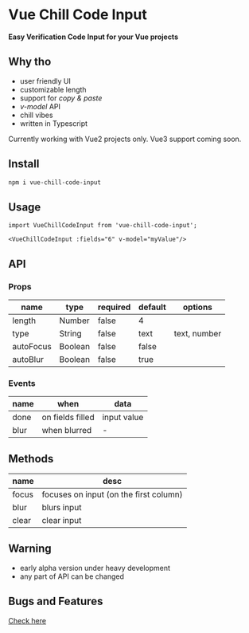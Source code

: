 # Vue Chill Code Input
**Easy Verification Code Input for your Vue projects**

## Why tho
- user friendly UI
- customizable length
- support for _copy & paste_
- _v-model_ API
- chill vibes
- written in Typescript

Currently working with Vue2 projects only. Vue3 support coming soon.

## Install
```bash
npm i vue-chill-code-input
```

## Usage
```vue
import VueChillCodeInput from 'vue-chill-code-input';

<VueChillCodeInput :fields="6" v-model="myValue"/>
```

## API

### Props
| name   | type   | required | default | options |
|--------|--------|----------|---------| --- |
| length | Number | false    | 4       |  |
| type | String | false    | text | text, number |
| autoFocus | Boolean | false    | false  |     |
| autoBlur | Boolean | false    | true  |     |

### Events
| name   | when   | data | 
|--------|--------|----------|
| done | on fields filled | input value |
| blur | when blurred | - |

## Methods
| name   | desc    | 
|--------|--------|
| focus | focuses on input (on the first column) |
| blur | blurs input |
| clear | clear input |

## Warning
- early alpha version under heavy development
- any part of API can be changed

## Bugs and Features
[Check here](https://github.com/tskvrnda/vue-chill-code-input/issues)